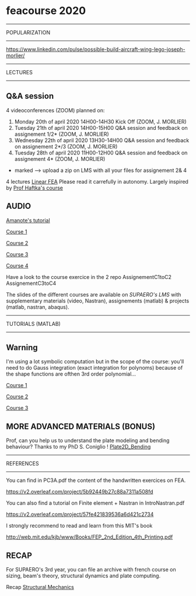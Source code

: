 # feacourse 2020

****
POPULARIZATION
****

https://www.linkedin.com/pulse/possible-build-aircraft-wing-lego-joseph-morlier/

****
LECTURES
****

## Q&A session 
4 videoconferences (ZOOM) planned on:

1. Monday 20th of april 2020 14H00-14H30 Kick Off (ZOOM, J. MORLIER) 
2. Tuesday 21th of april 2020 14H00-15H00 Q&A session and feedback on assignement 1/2* (ZOOM, J. MORLIER) 
3. Wednesday 22th of april 2020 13H30-14H00  Q&A session and feedback on assignement 2*/3 (ZOOM, J. MORLIER) 
4. Tuesday 28th of april 2020 11H00-12H00  Q&A session and feedback on assignement 4* (ZOOM, J. MORLIER) 

* marked --> upload a zip on LMS with all your files for assignement 2& 4

4 lectures [Linear FEA](https://github.com/jomorlier/feacourse2019/blob/master/ArchiveFEA.zip)
Please read it carrefully in autonomy. Largely inspired by [Prof Haftka's course](https://mae.ufl.edu/haftka/course.html) 


## AUDIO 

[Amanote's tutorial](https://www.youtube.com/watch?v=DvLyo9mtf3U)

[Course 1](https://github.com/jomorlier/feacourse/blob/master/Course1.md)

[Course 2](https://github.com/jomorlier/feacourse/blob/master/Course2.md)

[Course 3](https://github.com/jomorlier/feacourse/blob/master/Course3.md)

[Course 4](https://github.com/jomorlier/feacourse/blob/master/Course4.md)

Have a look to the course exercice in the 2 repo
AssignementC1toC2
AssignementC3toC4

The slides of the different courses are available on *SUPAERO's LMS* with supplementary materials (video, Nastran), assignements (matlab) & projects (matlab, nastran, abaqus).

****
TUTORIALS (MATLAB)
****

## Warning
I'm using a lot symbolic computation but in the scope of the course:
you'll need to do Gauss integration (exact integration for polynoms) because of the shape functions are ofthen 3rd order polynomial...

[Course 1](https://github.com/jomorlier/feacourse/blob/master/C1_tutorial.md)

[Course 2](https://github.com/jomorlier/feacourse/blob/master/C2_tutorial.md)

[Course 3](https://github.com/jomorlier/feacourse/blob/master/C3_tutorial.md)


## MORE ADVANCED MATERIALS (BONUS)

Prof, can you help us to understand the plate modeling and bending behaviour?
Thanks to my PhD S. Coniglio !  [Plate2D_Bending](http://htmlpreview.github.io/?https://github.com/jomorlier/feacourse/blob/master/Plate2D_Bending/plate_el.html)

****
REFERENCES
****

You can find in PC3A.pdf the content of the handwritten exercices on FEA.

https://v2.overleaf.com/project/5b92449b27c88a7311a508fd

You can also find a tutorial on Finite element + Nastran in IntroNastran.pdf

https://v2.overleaf.com/project/57fe421839536a6d421c2734

I strongly recommend to read and learn from this MIT's book

http://web.mit.edu/kjb/www/Books/FEP_2nd_Edition_4th_Printing.pdf


## RECAP

For SUPAERO's 3rd year, you can file an archive with french course on sizing, beam's theory, structural dynamics and plate computing.

Recap [Structural Mechanics](https://github.com/jomorlier/feacourse/blob/master/Recap_1A_2A_SUPAERO.zip)



